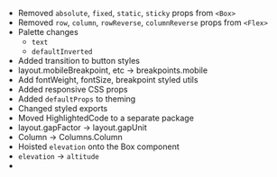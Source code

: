 - Removed `absolute`, `fixed`, `static`, `sticky` props from `<Box>`
- Removed `row`, `column`, `rowReverse`, `columnReverse` props from `<Flex>`
- Palette changes
  - `text`
  - `defaultInverted`
- Added transition to button styles
- layout.mobileBreakpoint, etc -> breakpoints.mobile
- Add fontWeight, fontSize, breakpoint styled utils
- Added responsive CSS props
- Added `defaultProps` to theming
- Changed styled exports
- Moved HighlightedCode to a separate package
- layout.gapFactor -> layout.gapUnit
- Column -> Columns.Column
- Hoisted `elevation` onto the Box component
- `elevation` -> `altitude`
-
